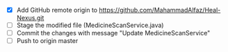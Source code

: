 - [x] Add GitHub remote origin to https://github.com/MahammadAlfaz/Heal-Nexus.git
- [ ] Stage the modified file (MedicineScanService.java)
- [ ] Commit the changes with message "Update MedicineScanService"
- [ ] Push to origin master
